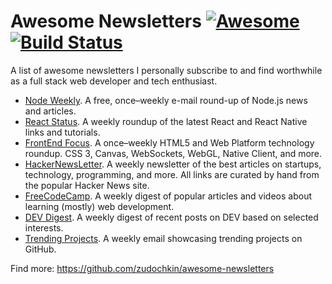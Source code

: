 # Awesome Newsletters [![Awesome](http://cdn.rawgit.com/sindresorhus/awesome/d7305f38d29fed78fa85652e3a63e154dd8e8829/media/badge.svg)](https://github.com/sindresorhus/awesome) [![Build Status](https://api.travis-ci.org/demiters/awesome-newsletters.svg)](https://travis-ci.org/demiters/awesome-newsletters)

A list of awesome newsletters I personally subscribe to and find worthwhile as a full stack web developer and tech enthusiast.

* [Node Weekly](https://nodeweekly.com/). A free, once–weekly e-mail round-up of Node.js news and articles.
* [React Status](https://react.statuscode.com/). A weekly roundup of the latest React and React Native links and tutorials.
* [FrontEnd Focus](https://frontendfoc.us/). A once–weekly HTML5 and Web Platform technology roundup. CSS 3, Canvas, WebSockets, WebGL, Native Client, and more.
* [HackerNewsLetter](https://www.hackernewsletter.com/). A weekly newsletter of the best articles on startups, technology, programming, and more. All links are curated by hand from the popular Hacker News site.
* [FreeCodeCamp](https://www.freecodecamp.org/). A weekly digest of popular articles and videos about learning (mostly) web development.
* [DEV Digest](https://dev.to/). A weekly digest of recent posts on DEV based on selected interests.
* [Trending Projects](https://www.trendingprojects.com/). A weekly email showcasing trending projects on GitHub.

Find more: https://github.com/zudochkin/awesome-newsletters
